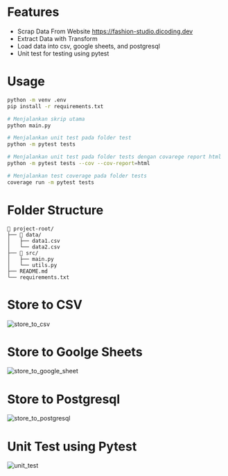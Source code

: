 # Features
- Scrap Data From Website https://fashion-studio.dicoding.dev
- Extract Data with Transform
- Load data into csv, google sheets, and postgresql
- Unit test for testing using pytest

# Usage
```bash
python -m venv .env
pip install -r requirements.txt

# Menjalankan skrip utama
python main.py

# Menjalankan unit test pada folder test
python -m pytest tests

# Menjalankan unit test pada folder tests dengan covarege report html
python -m pytest tests --cov --cov-report=html

# Menjalankan test coverage pada folder tests
coverage run -m pytest tests
```

# Folder Structure
```
📁 project-root/
├── 📁 data/
│   ├── data1.csv
│   └── data2.csv
├── 📁 src/
│   ├── main.py
│   └── utils.py
├── README.md
└── requirements.txt
```


# Store to CSV
![store_to_csv](https://github.com/user-attachments/assets/4bf56d37-513b-4344-a72a-cbdc9ca83d8e)

# Store to Goolge Sheets
![store_to_google_sheet](https://github.com/user-attachments/assets/1fb7d9e4-6af8-4883-b45f-8ad131e8d393)

# Store to Postgresql
![store_to_postgresql](https://github.com/user-attachments/assets/7945516f-9d12-4aca-bd11-20a1e7e389c4)

# Unit Test using Pytest
![unit_test](https://github.com/user-attachments/assets/40bc8be6-bb35-4a30-af9a-aa7d21c6831f)
